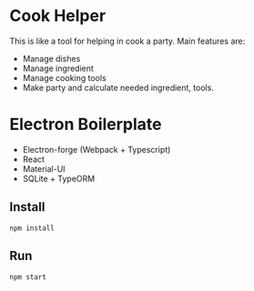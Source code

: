 # Cook Helper
This is like a tool for helping in cook a party.
Main features are:
- Manage dishes
- Manage ingredient
- Manage cooking tools
- Make party and calculate needed ingredient, tools.

# Electron Boilerplate
- Electron-forge (Webpack + Typescript)
- React
- Material-UI
- SQLite + TypeORM

## Install
`npm install`

## Run
`npm start`
